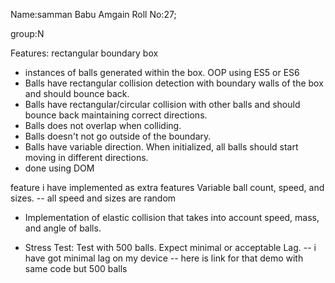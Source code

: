 Name:samman Babu Amgain
Roll No:27;

group:N

Features:
rectangular boundary box

- instances of balls generated within the box. OOP using ES5 or ES6
- Balls have rectangular collision detection with boundary walls of the box and should bounce back.
- Balls have rectangular/circular collision with other balls and should bounce back maintaining correct directions.
- Balls does not overlap when colliding.
- Balls doesn't not go outside of the boundary.
- Balls have variable direction. When initialized, all balls should start moving in different directions.
- done using DOM



feature i have implemented as extra features
 Variable ball count, speed, and sizes. -- all speed and sizes are random 
- Implementation of elastic collision that takes into account speed, mass, and angle of balls.


- Stress Test: Test with 500 balls. Expect minimal or acceptable Lag. -- i have got minimal lag on my device -- here is link for that demo with same code but 500 balls
